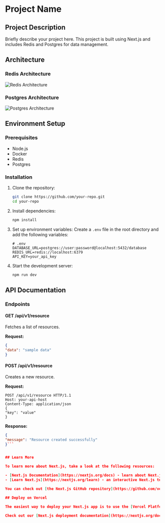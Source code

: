 # Project Name

## Project Description
Briefly describe your project here. This project is built using Next.js and includes Redis and Postgres for data management.

## Architecture

### Redis Architecture
![Redis Architecture](https://github.com/user-attachments/assets/e6ee63c2-b566-48b6-9e2e-2b8be40fbf8f)

### Postgres Architecture
![Postgres Architecture](https://github.com/user-attachments/assets/d15340a8-2dbb-4c72-bb2e-5eca152fb908)

## Environment Setup

### Prerequisites
- Node.js
- Docker
- Redis
- Postgres

### Installation

1. Clone the repository:
    ```sh
    git clone https://github.com/your-repo.git
    cd your-repo
    ```

2. Install dependencies:
    ```sh
    npm install
    ```

3. Set up environment variables:
    Create a `.env` file in the root directory and add the following variables:
    ```env
    # .env
    DATABASE_URL=postgres://user:password@localhost:5432/database
    REDIS_URL=redis://localhost:6379
    API_KEY=your_api_key
    ```

4. Start the development server:
    ```sh
    npm run dev
    ```

## API Documentation

### Endpoints

#### GET /api/v1/resource
Fetches a list of resources.

**Request:**

```json
{
"data": "sample data"
}

```

#### POST /api/v1/resource
Creates a new resource.

**Request:**

```http
POST /api/v1/resource HTTP/1.1
Host: your-api-host
Content-Type: application/json
{
"key": "value"
}

```

 
**Response:**

```json
{
"message": "Resource created successfully"
}```


## Learn More

To learn more about Next.js, take a look at the following resources:

- [Next.js Documentation](https://nextjs.org/docs) - learn about Next.js features and API.
- [Learn Next.js](https://nextjs.org/learn) - an interactive Next.js tutorial.

You can check out [the Next.js GitHub repository](https://github.com/vercel/next.js) - your feedback and contributions are welcome!

## Deploy on Vercel

The easiest way to deploy your Next.js app is to use the [Vercel Platform](https://vercel.com/new?utm_medium=default-template&filter=next.js&utm_source=create-next-app&utm_campaign=create-next-app-readme) from the creators of Next.js.

Check out our [Next.js deployment documentation](https://nextjs.org/docs/app/building-your-application/deploying) for more details.
